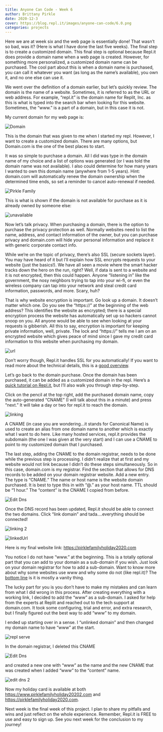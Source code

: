```yaml
---
title: Anyone Can Code - Week 6
author: Brittany Pirkle
date: 2020-12-3
cover: https://blog.repl.it/images/anyone-can-code/6.0.png
categories: projects
---
```

Here we are at week six and the web page is essentially done! That wasn’t so bad, was it? (Here is what I have done the last five weeks). The final step is to create a customized domain. This final step is optional because Repl.it does provide a domain name when a web page is created. However, for something more personalized, a customized domain name can be purchased. The cool part about this is when a domain name is purchased, you can call it whatever you want (as long as the name’s available), you own it, and no one else can use it.

We went over the definition of a domain earlier, but let’s quickly review. The domain is the name of a website. Sometimes, it is referred to as the URL or web address. For example, “repl.it” is the domain name for Replit, Inc. as this is what is typed into the search bar when looking for this website. Sometimes, the “www.” is a part of a domain, but in this case it is not. 

My current domain for my web page is: 

![Domain](https://blog.repl.it/images/anyone-can-code/6.1.png)

This is the domain that was given to me when I started my repl. However, I want to create a customized domain. There are many options, but Domain.com is the one of the best places to start.

It was so simple to purchase a domain. All I did was type in the domain name of my choice and a list of options was generated (or I was told the domain name was not available). I also could determine for how many years I wanted to own this domain name (anywhere from 1-5 years). Hint: domain.com will automatically renew the domain ownership when the determined time ends, so set a reminder to cancel auto-renewal if needed. 

![Pirkle Family](https://blog.repl.it/images/anyone-can-code/6.2.png)

This is what is shown if the domain is not available for purchase as it is already owned by someone else:

![unavailable](https://blog.repl.it/images/anyone-can-code/6.3.png)

Now let’s talk privacy. When purchasing a domain, there is the option to purchase the privacy protection as well. Normally websites need to list the name, address, and contact information of the owner, but you can purchase privacy and domain.com will hide your personal information and replace it with generic corporate contact info.

While we’re on the topic of privacy, there’s also SSL (secure sockets layer). You may have heard of it but I’ll explain how SSL encrypts requests to your website (just the basics!). We have all seen a movie where the smart hacker tracks down the hero on the run, right? Well, if data is sent to a website and it is not encrypted, then this could happen. Anyone “listening in” like the government, the nosy neighbors trying to tap into your wi-fi, or even the wireless company can tap into your network and steal credit card information, passwords, and more. Scary, huh? 

That is why website encryption is important. Go look up a domain. It doesn’t matter which one. Do you see the “https://” at the beginning of the web address? This identifies the website as encrypted; there is a special encryption process the website has automatically set up so hackers cannot snoop on you. All anyone would be able to see when looking at your requests is gibberish. All this to say, encryption is important for keeping private information, well, private. The lock and “https://” tells me I am on an encrypted website which gives peace of mind since I gave my credit card information to this website when purchasing my domain. 

![url](https://blog.repl.it/images/anyone-can-code/6.4.png)

Don’t worry though, Repl.it handles SSL for you automatically! If you want to read more about the technical details, this is a [good overview](https://letsencrypt.org/how-it-works/).

Let’s go back to the domain purchase. Once the domain has been purchased, it can be added as a customized domain in the repl. Here’s a [quick tutorial on Repl.it](https://docs.repl.it/repls/web-hosting), but I’ll also walk you through step-by-step.

Click on the pencil at the top right, add the purchased domain name, copy the auto-generated “CNAME” (I will talk about this in a minute) and press “next.” It will take a day or two for repl.it to reach the domain. 

![linking](https://blog.repl.it/images/anyone-can-code/6.5.png)


A CNAME (in case you are wondering...it stands for Canonical Name) is used to create an alias from one domain name to another which is exactly what I want to do here. Like many hosted services, repl.it provides the subdomain (the one I was given at the very start) and I can use a CNAME to point to my customized domain that I purchased. 

The last step, adding the CNAME to the domain registrar, needs to be done while the previous step is processing. I didn’t realize that at first and my website would not link because I didn’t do these steps simultaneously. So in this case, domain.com is my registrar. Find the section that allows for DNS records to be added on your domain registrar website. Add a new entry. The type is “CNAME.” The name or host name is the website domain purchased. It is best to type this in with “@.” as your host name. TTL should be “1 hour.” The “content” is the CNAME I copied from before. 

![Edit Dns](https://blog.repl.it/images/anyone-can-code/6.6.png)

Once the DNS record has been updated, Repl.it should be able to connect the two domains. Click “link domain” and tada….everything should be connected! 

![linking 2](https://blog.repl.it/images/anyone-can-code/6.7.png)

![linkedUrl](https://blog.repl.it/images/anyone-can-code/6.9.png)

Here is my final website link: https://pirklefamilyholiday2020.com 

You notice I do not have “www.” at the beginning. This is a totally optional part that you can add to your domain as a sub-domain if you wish. Just look on your domain registrar for how to add a sub-domain. Want to know more about why some websites use www and why some do not (like repl.it)? The [bottom line](https://www.sitepoint.com/domain-name-www-or-not/) is it is mostly a vanity thing. 

The lucky part for you is you don’t have to make my mistakes and can learn from what I did wrong in this process. After creating everything with a working link, I decided to add the “www” as a sub-domain. I asked for help from the experts at Replit and reached out to the tech support at domain.com. It took some configuring, trial and error, and extra research, but I finally figured out the best way to add “www” to my domain. 

I ended up starting over in a sense. I “unlinked domain” and then changed my domain name to have “www” at the start. 

![repl serve](https://blog.repl.it/images/anyone-can-code/6.8.png)

In the domain registrar, I deleted this CNAME 

![Edit Dns](https://blog.repl.it/images/anyone-can-code/6.6.png)

and created a new one with “www” as the name and the new CNAME that was created when I added “www” to the “content” name. 

![edit dns 2](https://blog.repl.it/images/anyone-can-code/6.10.png)

Now my holiday card is available at both https://www.pirklefamilyholiday20202.com and https://pirklefamilyholiday2020.com.

Next week is the final week of this project. I plan to share my pitfalls and wins and just reflect on the whole experience. Remember, Repl.it is FREE to use and easy to sign up. See you next week for the conclusion to my journey!
